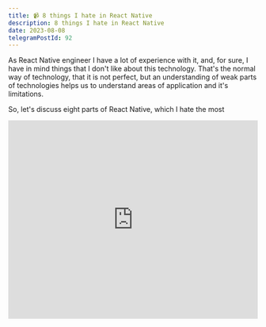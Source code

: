 ```yaml
---
title: 📹 8 things I hate in React Native
description: 8 things I hate in React Native
date: 2023-08-08
telegramPostId: 92
---
```

As React Native engineer I have a lot of experience with it, and, for sure, I have in mind things that I don't like about this technology. That's the normal way of technology, that it is not perfect, but an understanding of weak parts of technologies helps us to understand areas of application and it's limitations.

So, let's discuss eight parts of React Native, which I hate the most

<iframe src="https://www.youtube.com/embed/M_WJ9xlAxtA" style="border:0px #ffffff none;" scrolling="no" width="100%" height="400px" allowfullscreen></iframe>
